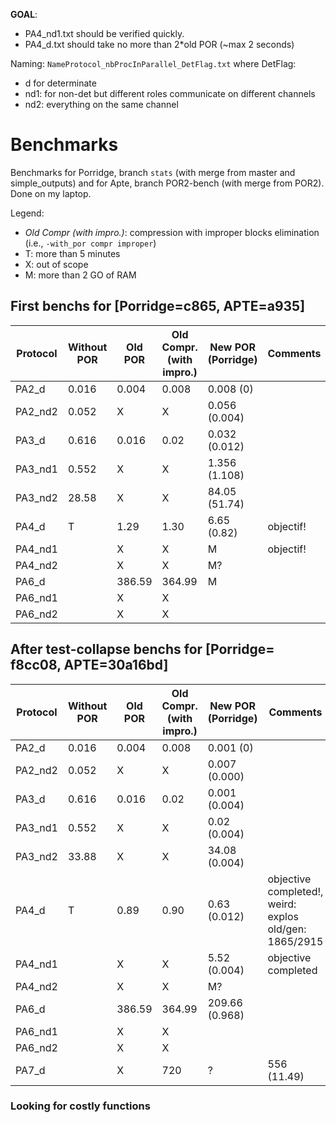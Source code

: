 **GOAL**:
 - PA4_nd1.txt should be verified quickly.
 - PA4_d.txt should take no more than 2*old POR (~max 2 seconds)

Naming: `NameProtocol_nbProcInParallel_DetFlag.txt` where DetFlag:
  - d for determinate
  - nd1: for non-det but different roles communicate on different channels
  - nd2: everything on the same channel

# Benchmarks
Benchmarks for Porridge, branch `stats` (with merge from master and simple_outputs) and for Apte, branch POR2-bench (with merge from POR2).
Done on my laptop.

Legend:
 - *Old Compr (with impro.)*: compression with improper blocks elimination (i.e., `-with_por compr improper`)
 - T: more than 5 minutes
 - X: out of scope
 - M: more than 2 GO of RAM

## First benchs for [Porridge=c865, APTE=a935]
| Protocol | Without POR | Old POR | Old Compr. (with impro.) | New POR (Porridge) | Comments |
| --- | ---        | --- | --- | --- | --- |
| PA2_d	|	 0.016       |	0.004 |	0.008| 0.008 (0) | |
| PA2_nd2 |	 0.052       | X	  |	X    | 0.056 (0.004) | |
| PA3_d	|	 0.616       |	0.016 |	0.02 | 0.032 (0.012) | |
| PA3_nd1 |  0.552       |	X     |	 X   | 1.356 (1.108) | |
| PA3_nd2|	 28.58       |	X     |	 X   | 84.05 (51.74)| |
| PA4_d	|	T            |	1.29 |	1.30 | 6.65 (0.82) | objectif! |
| PA4_nd1 |              |	X |	X | M | objectif! |
| PA4_nd2|	             |	X |	X | M? | |
| PA6_d	|	             |	386.59|	364.99 | M | |
| PA6_nd1 |              |	X |	X | | |
| PA6_nd2|	             |	X |	X | | |

## After test-collapse benchs for [Porridge= f8cc08, APTE=30a16bd]

| Protocol | Without POR | Old POR | Old Compr. (with impro.) | New POR (Porridge) | Comments |
| --- | ---        | --- | --- | --- | --- |
| PA2_d	|	 0.016       |	0.004 |	0.008| 0.001 (0) | |
| PA2_nd2 |	 0.052       | X	  |	X    | 0.007 (0.000) | |
| PA3_d	|	 0.616       |	0.016 |	0.02 | 0.001 (0.004) | |
| PA3_nd1 |  0.552       |	X     |	 X   | 0.02 (0.004) | |
| PA3_nd2|	 33.88       |	X     |	 X   | 34.08 (0.004)| |
| PA4_d	|	T            |	0.89 |	0.90 | 0.63 (0.012) | objective completed!, weird: explos old/gen: 1865/2915 |
| PA4_nd1 |              |	X |	X | 5.52 (0.004) | objective completed  |
| PA4_nd2|	             |	X |	X | M? | |
| PA6_d	|	             |	386.59|	364.99 | 209.66 (0.968) | |
| PA6_nd1 |              |	X |	X | | |
| PA6_nd2|	             |	X |	X | | |
| PA7_d	|	             |	X |	720 | ?  | 556 (11.49) | |

### Looking for costly functions

